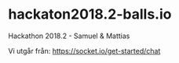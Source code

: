 # hackaton2018.2-balls.io
Hackathon 2018.2 - Samuel &amp; Mattias

Vi utgår från: https://socket.io/get-started/chat
